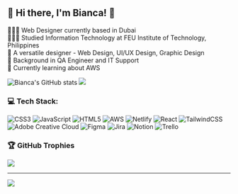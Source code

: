 ## 👋 Hi there, I'm Bianca! 🌼

👩🏻‍💻 Web Designer currently based in Dubai<br/>
👩🏻‍🎓 Studied Information Technology at FEU Institute of Technology, Philippines<br/>
🎨 A versatile designer - Web Design, UI/UX Design, Graphic Design<br/>
🌷 Background in QA Engineer and IT Support<br/>
💭 Currently learning about AWS<br/>

![Bianca's GitHub stats](https://github-readme-stats.vercel.app/api?username=biancaquicho&show_icons=true&theme=dracula&no-frame=true&no-bg=false&margin-w=4)
![](https://nirzak-streak-stats.vercel.app/?user=biancaquicho&theme=dracula&no-frame=true&no-bg=false&margin-w=4)

### 💻 Tech Stack:
![CSS3](https://img.shields.io/badge/css3-%231572B6.svg?style=for-the-badge&logo=css3&logoColor=white) ![JavaScript](https://img.shields.io/badge/javascript-%23323330.svg?style=for-the-badge&logo=javascript&logoColor=%23F7DF1E) ![HTML5](https://img.shields.io/badge/html5-%23E34F26.svg?style=for-the-badge&logo=html5&logoColor=white) ![AWS](https://img.shields.io/badge/AWS-%23FF9900.svg?style=for-the-badge&logo=amazon-aws&logoColor=white) ![Netlify](https://img.shields.io/badge/netlify-%23000000.svg?style=for-the-badge&logo=netlify&logoColor=#00C7B7) ![React](https://img.shields.io/badge/react-%2320232a.svg?style=for-the-badge&logo=react&logoColor=%2361DAFB) ![TailwindCSS](https://img.shields.io/badge/tailwindcss-%2338B2AC.svg?style=for-the-badge&logo=tailwind-css&logoColor=white) ![Adobe Creative Cloud](https://img.shields.io/badge/Adobe%20Creative%20Cloud-DA1F26.svg?style=for-the-badge&logo=Adobe%20Creative%20Cloud&logoColor=white) ![Figma](https://img.shields.io/badge/figma-%23F24E1E.svg?style=for-the-badge&logo=figma&logoColor=white) ![Jira](https://img.shields.io/badge/jira-%230A0FFF.svg?style=for-the-badge&logo=jira&logoColor=white) ![Notion](https://img.shields.io/badge/Notion-%23000000.svg?style=for-the-badge&logo=notion&logoColor=white) ![Trello](https://img.shields.io/badge/Trello-%23026AA7.svg?style=for-the-badge&logo=Trello&logoColor=white)

### 🏆 GitHub Trophies
![](https://github-profile-trophy.vercel.app/?username=biancaquicho&theme=dracula&no-frame=true&no-bg=false&margin-w=4)

---
[![](https://visitcount.itsvg.in/api?id=biancaquicho&icon=1&color=12)](https://visitcount.itsvg.in)

<!-- Proudly created with GPRM ( https://gprm.itsvg.in ) -->
